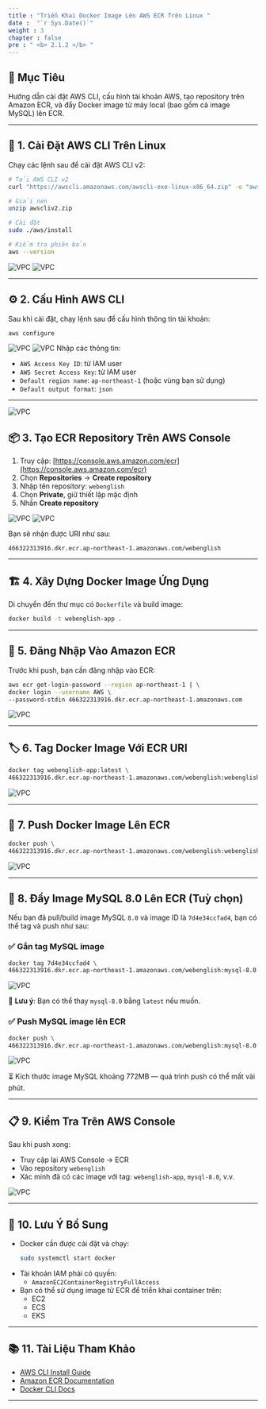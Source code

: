 ```yaml
---
title : "Triển Khai Docker Image Lên AWS ECR Trên Linux "
date :  "`r Sys.Date()`" 
weight : 3
chapter : false
pre : " <b> 2.1.2 </b> "
---
```



## 🎯 Mục Tiêu

Hướng dẫn cài đặt AWS CLI, cấu hình tài khoản AWS, tạo repository trên Amazon ECR, và đẩy Docker image từ máy local (bao gồm cả image MySQL) lên ECR.

---

## 🧰 1. Cài Đặt AWS CLI Trên Linux

Chạy các lệnh sau để cài đặt AWS CLI v2:

```bash
# Tải AWS CLI v2
curl "https://awscli.amazonaws.com/awscli-exe-linux-x86_64.zip" -o "awscliv2.zip"

# Giải nén
unzip awscliv2.zip

# Cài đặt
sudo ./aws/install

# Kiểm tra phiên bản
aws --version
```
![VPC](/images/2.prerequisite/12-30.jpg)
![VPC](/images/2.prerequisite/12-31.jpg)

---

## ⚙️ 2. Cấu Hình AWS CLI

Sau khi cài đặt, chạy lệnh sau để cấu hình thông tin tài khoản:

```bash
aws configure
```
![VPC](/images/2.prerequisite/12-33.jpg)
![VPC](/images/2.prerequisite/12-34.jpg)
Nhập các thông tin:

- `AWS Access Key ID`: từ IAM user  
- `AWS Secret Access Key`: từ IAM user  
- `Default region name`: `ap-northeast-1` (hoặc vùng bạn sử dụng)  
- `Default output format`: `json`

---
![VPC](/images/2.prerequisite/12-35.jpg)

## 📦 3. Tạo ECR Repository Trên AWS Console

1. Truy cập: [https://console.aws.amazon.com/ecr](https://console.aws.amazon.com/ecr)  
2. Chọn **Repositories** → **Create repository**  
3. Nhập tên repository: `webenglish`  
4. Chọn **Private**, giữ thiết lập mặc định  
5. Nhấn **Create repository**  

![VPC](/images/2.prerequisite/12-36.jpg)
![VPC](/images/2.prerequisite/12-37.jpg)



Bạn sẽ nhận được URI như sau:

```
466322313916.dkr.ecr.ap-northeast-1.amazonaws.com/webenglish
```

---

## 🏗 4. Xây Dựng Docker Image Ứng Dụng

Di chuyển đến thư mục có `Dockerfile` và build image:

```bash
docker build -t webenglish-app .
```

---

## 🔐 5. Đăng Nhập Vào Amazon ECR

Trước khi push, bạn cần đăng nhập vào ECR:

```bash
aws ecr get-login-password --region ap-northeast-1 | \
docker login --username AWS \
--password-stdin 466322313916.dkr.ecr.ap-northeast-1.amazonaws.com
```
![VPC](/images/2.prerequisite/12-38.jpg)

---

## 🏷 6. Tag Docker Image Với ECR URI

```bash
docker tag webenglish-app:latest \
466322313916.dkr.ecr.ap-northeast-1.amazonaws.com/webenglish:webenglish-app
```
![VPC](/images/2.prerequisite/12-39.jpg)


---

## 🚀 7. Push Docker Image Lên ECR

```bash
docker push \
466322313916.dkr.ecr.ap-northeast-1.amazonaws.com/webenglish:webenglish-app
```
![VPC](/images/2.prerequisite/12-40.jpg)

---

## 🐬 8. Đẩy Image MySQL 8.0 Lên ECR (Tuỳ chọn)

Nếu bạn đã pull/build image MySQL `8.0` và image ID là `7d4e34ccfad4`, bạn có thể tag và push như sau:

### ✅ Gắn tag MySQL image

```bash
docker tag 7d4e34ccfad4 \
466322313916.dkr.ecr.ap-northeast-1.amazonaws.com/webenglish:mysql-8.0
```
![VPC](/images/2.prerequisite/12-41.jpg)

📌 **Lưu ý**: Bạn có thể thay `mysql-8.0` bằng `latest` nếu muốn.

### ✅ Push MySQL image lên ECR

```bash
docker push \
466322313916.dkr.ecr.ap-northeast-1.amazonaws.com/webenglish:mysql-8.0
```
![VPC](/images/2.prerequisite/12-42.jpg)

⏳ Kích thước image MySQL khoảng 772MB — quá trình push có thể mất vài phút.

---

## 📋 9. Kiểm Tra Trên AWS Console

Sau khi push xong:

- Truy cập lại AWS Console → ECR  
- Vào repository `webenglish`  
- Xác minh đã có các image với tag: `webenglish-app`, `mysql-8.0`, v.v.

![VPC](/images/2.prerequisite/12-43.jpg)

---

## 📝 10. Lưu Ý Bổ Sung

- Docker cần được cài đặt và chạy:
  ```bash
  sudo systemctl start docker
  ```
- Tài khoản IAM phải có quyền:
  - `AmazonEC2ContainerRegistryFullAccess`
- Bạn có thể sử dụng image từ ECR để triển khai container trên:
  - EC2
  - ECS
  - EKS

---

## 📚 11. Tài Liệu Tham Khảo

- [AWS CLI Install Guide](https://docs.aws.amazon.com/cli/latest/userguide/install-cliv2-linux.html)  
- [Amazon ECR Documentation](https://docs.aws.amazon.com/AmazonECR/latest/userguide/what-is-ecr.html)  
- [Docker CLI Docs](https://docs.docker.com/engine/reference/commandline/cli/)

---
